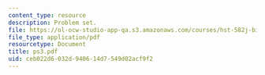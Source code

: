 ```yaml
---
content_type: resource
description: Problem set.
file: https://ol-ocw-studio-app-qa.s3.amazonaws.com/courses/hst-582j-biomedical-signal-and-image-processing-spring-2007/ceb022d6032d940614d7549d02acf9f2_ps3.pdf
file_type: application/pdf
resourcetype: Document
title: ps3.pdf
uid: ceb022d6-032d-9406-14d7-549d02acf9f2
---
```

